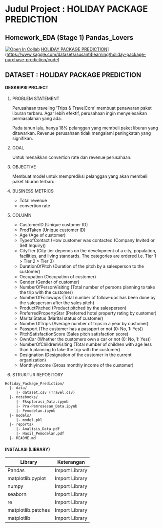 
# Judul Project : HOLIDAY PACKAGE PREDICTION
## Homework_EDA (Stage 1) Pandas_Lovers

[![Open In Collab](https://colab.research.google.com/assets/colab-badge.svg)](https://colab.research.google.com/drive/1og6cvaGaytVXbDfEG2YFAhy9YhaIQPVY?usp=sharing#scrollTo=fQlFGqU0NjD-)
[HOLIDAY PACKAGE PREDICTION](https://img.shields.io/badge/godoc-reference-blue.svg)](https://www.kaggle.com/datasets/susant4learning/holiday-package-purchase-prediction/code)

## DATASET : HOLIDAY PACKAGE PREDICTION
#### DESKRIPSI PROJECT

1. PROBLEM STATEMENT

    Perusahaan traveling 'Trips & TravelCom' membuat penawaran paket liburan terbaru. Agar lebih efektif, perusahaan ingin menyelesaikan permasalahan yang ada.

    Pada tahun lalu, hanya 18% pelanggan yang membeli paket liburan yang ditawarkan.
Revenue perusahaan tidak mengalami peningkatan yang signifikan.
2. GOAL

    Untuk menaikkan convertion rate dan revenue perusahaan.

3. OBJECTIVE

    Membuat model untuk memprediksi pelanggan yang akan membeli paket liburan terbaru.

4. BUSINESS METRICS

    - Total revenue
    - convertion rate

5. COLUMN
    - CustomerID (Unique customer ID)
    - ProdTaken (Unique customer ID)
    - Age (Age of customer)
    - TypeofContact (How customer was contacted (Company Invited or Self Inquiry))
    - CityTier (City tier depends on the development of a city, population, facilities, and living standards. The categories are ordered i.e. Tier 1 > Tier 2 > Tier 3)
    - DurationOfPitch (Duration of the pitch by a salesperson to the customer)
    - Occupation (Occupation of customer)
    - Gender (Gender of customer)
    - NumberOfPersonVisiting (Total number of persons planning to take the trip with the customer)
    - NumberOfFollowups (Total number of follow-ups has been done by the salesperson after the sales pitch)
    - ProductPitched (Product pitched by the salesperson)
    - PreferredPropertyStar (Preferred hotel property rating by customer)
    - MaritalStatus (Marital status of customer)
    - NumberOfTrips (Average number of trips in a year by customer)
    - Passport (The customer has a passport or not (0: No, 1: Yes))
    - PitchSatisfactionScore (Sales pitch satisfaction score)
    - OwnCar (Whether the customers own a car or not (0: No, 1: Yes))
    - NumberOfChildrenVisiting (Total number of children with age less than 5 planning to take the trip with the customer)
    - Designation (Designation of the customer in the current organization)
    - MonthlyIncome (Gross monthly income of the customer)
    
6. STRUKTUR REPOSITORY

```html
Holiday_Package_Prediction/
  |- data/
     |- dataset.csv (Travel.csv)
  |- notebooks/
     |- Eksplorasi_Data.ipynb
     |- Pra-Pemrosesan_Data.ipynb
     |- Pemodelan.ipynb
  |- models/
     |- model.pkl
  |- reports/
     |- Analisis_Data.pdf
     |- Hasil_Pemodelan.pdf
  |- README.md 
```


#### INSTALASI (LIBRARY)

| Library | Keterangan |
| ------ | ------ |
| Pandas | Import Library |
| matplotlib.pyplot | Import Library |
| numpy | Import Library |
| seaborn | Import Library |
| re | Import Library |
| matplotlib.patches | Import Library |
| matplotlib | Import Library |



